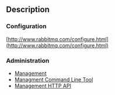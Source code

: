 ## Description

### Configuration

[http://www.rabbitmq.com/configure.html](http://www.rabbitmq.com/configure.html)

### Administration
- [Management](http://www.rabbitmq.com/management.html "Management")
- [Managment Command Line Tool](http://www.rabbitmq.com/management-cli.html)
- [Management HTTP API](http://hg.rabbitmq.com/rabbitmq-management/raw-file/rabbitmq_v3_1_5/priv/www/api/index.html)
